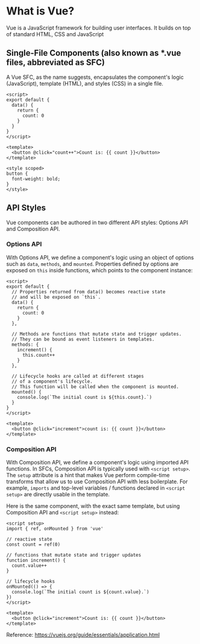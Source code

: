 # What is Vue?
Vue is a JavaScript framework for building user interfaces. It builds on top of standard HTML, CSS and JavaScript

## Single-File Components (also known as \*.vue files, abbreviated as SFC)
A Vue SFC, as the name suggests, encapsulates the component's logic (JavaScript), template (HTML), and styles (CSS) in a single file.

```
<script>
export default {
  data() {
    return {
      count: 0
    }
  }
}
</script>

<template>
  <button @click="count++">Count is: {{ count }}</button>
</template>

<style scoped>
button {
  font-weight: bold;
}
</style>
```

## API Styles
Vue components can be authored in two different API styles: Options API and Composition API.

### Options API
With Options API, we define a component's logic using an object of options such as `data`, `methods`, and `mounted`. 
Properties defined by options are exposed on `this` inside functions, which points to the component instance:

```
<script>
export default {
  // Properties returned from data() becomes reactive state
  // and will be exposed on `this`.
  data() {
    return {
      count: 0
    }
  },

  // Methods are functions that mutate state and trigger updates.
  // They can be bound as event listeners in templates.
  methods: {
    increment() {
      this.count++
    }
  },

  // Lifecycle hooks are called at different stages
  // of a component's lifecycle.
  // This function will be called when the component is mounted.
  mounted() {
    console.log(`The initial count is ${this.count}.`)
  }
}
</script>

<template>
  <button @click="increment">count is: {{ count }}</button>
</template>
```

### Composition API

With Composition API, we define a component's logic using imported API functions. In SFCs, Composition API is typically used with `<script setup>`. 
The `setup` attribute is a hint that makes Vue perform compile-time transforms that allow us to use Composition API with less boilerplate. 
For example, `imports` and top-level variables / functions declared in `<script setup>` are directly usable in the template.

Here is the same component, with the exact same template, but using Composition API and `<script setup>` instead:

```
<script setup>
import { ref, onMounted } from 'vue'

// reactive state
const count = ref(0)

// functions that mutate state and trigger updates
function increment() {
  count.value++
}

// lifecycle hooks
onMounted(() => {
  console.log(`The initial count is ${count.value}.`)
})
</script>

<template>
  <button @click="increment">Count is: {{ count }}</button>
</template>
```





Reference: https://vuejs.org/guide/essentials/application.html
